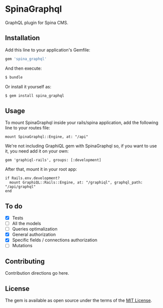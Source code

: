 # SpinaGraphql
GraphQL plugin for Spina CMS.

## Installation
Add this line to your application's Gemfile:

```ruby
gem 'spina_graphql'
```

And then execute:
```bash
$ bundle
```

Or install it yourself as:
```bash
$ gem install spina_graphql
```

## Usage
To mount SpinaGraphql inside your rails/spina application, add the following line to your routes file:

    mount SpinaGraphql::Engine, at: "/api"

We're not including GraphiQL gem with SpinaGraphql so, if you want to use it, you need add it on your own:

    gem 'graphiql-rails', groups: [:development]

After that, mount it in your root app:

    if Rails.env.development?
      mount GraphiQL::Rails::Engine, at: "/graphiql", graphql_path: "/api/graphql"
    end

## To do
- [x] Tests
- [ ] All the models
- [ ] Queries optimalization
- [x] General authorization
- [x] Specific fields / connections authorization
- [ ] Mutations

## Contributing
Contribution directions go here.

## License
The gem is available as open source under the terms of the [MIT License](http://opensource.org/licenses/MIT).
